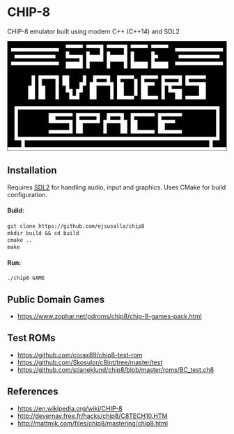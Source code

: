 # CHIP-8
CHIP-8 emulator built using modern C++ (C++14) and SDL2

![alt text](assets/chip8.png "Space Invaders")

## Installation
Requires [SDL2](https://www.libsdl.org/download-2.0.php) for handling audio, input and graphics. Uses CMake for build configuration.

#### Build:
```
git clone https://github.com/ejsusalla/chip8
mkdir build && cd build
cmake ..
make
```

#### Run:
```
./chip8 GAME
```

## Public Domain Games
* https://www.zophar.net/pdroms/chip8/chip-8-games-pack.html

## Test ROMs
* https://github.com/corax89/chip8-test-rom
* https://github.com/Skosulor/c8int/tree/master/test
* https://github.com/stianeklund/chip8/blob/master/roms/BC_test.ch8

## References
* https://en.wikipedia.org/wiki/CHIP-8
* http://devernay.free.fr/hacks/chip8/C8TECH10.HTM
* http://mattmik.com/files/chip8/mastering/chip8.html